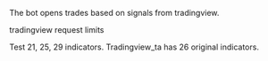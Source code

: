 The bot opens trades based on signals from tradingview.

tradingview request limits

Test 21, 25, 29 indicators. Tradingview_ta has 26 original indicators.